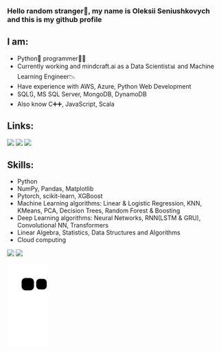 ### Hello random stranger🚶, my name is Oleksii Seniushkovych and this is my github profile

## I am:
- Python🐍 programmer👨‍💻
- Currently working and mindcraft.ai as a Data Scientist📊 and Machine Learning Engineer📉
- Have experience with AWS, Azure, Python Web Development
- SQL🔃, MS SQL Server, MongoDB, DynamoDB
- Also know C➕➕, JavaScript, Scala

## Links:
[<img width="36px" allign="left" src="https://cdn3.iconfinder.com/data/icons/capsocial-round/500/linkedin-512.png" />][linkedin]
[<img width="36px" allign="left" src="https://cdn3.iconfinder.com/data/icons/social-icons-33/512/Telegram-512.png" />][telegram]
[<img width="36px" allign="left" src="https://cdn4.iconfinder.com/data/icons/logos-and-brands/512/189_Kaggle_logo_logos-512.png" />][kaggle]
<br />

## Skills:
- Python
- NumPy, Pandas, Matplotlib
- Pytorch, scikit-learn, XGBoost
- Machine Learning algorithms: Linear & Logistic Regression, KNN, KMeans, PCA, Decision Trees, Random Forest & Boosting
- Deep Learning algorithms: Neural Networks, RNN(LSTM & GRU), Convolutional NN, Transformers
- Linear Algebra, Statistics, Data Structures and Algorithms
- Cloud computing

[linkedin]: https://www.linkedin.com/in/spl1shspl4sh/
[telegram]: t.me/fitk_krut
[kaggle]: https://www.kaggle.com/spl1shspl4sh
<div>
  <img height="180em" src="https://github-readme-stats.vercel.app/api?username=splish-splash&show_icons=true&theme=dracula&include_all_commits=true"/>
  <img height="180em" src="https://github-readme-stats.vercel.app/api/top-langs/?username=splish-splash&layout=compact&langs_count=4&theme=dracula"/>
</div>

![Snake animition](https://github.com/splish-splash/splish-splash/blob/output/github-contribution-grid-snake.svg)
